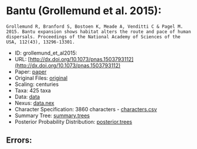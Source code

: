 # Bantu (Grollemund et al. 2015):

```
Grollemund R, Branford S, Bostoen K, Meade A, Venditti C & Pagel M. 2015. Bantu expansion shows habitat alters the route and pace of human dispersals. Proceedings of the National Academy of Sciences of the USA, 112(43), 13296-13301.
```

* ID: grollemund_et_al2015:
* URL: [http://dx.doi.org/10.1073/pnas.1503793112](http://dx.doi.org/10.1073/pnas.1503793112)
* Paper: [paper](paper)
* Original Files: [original](original)
* Scaling: centuries
* Taxa: 425 taxa 
* Data: [data](data)
* Nexus: [data.nex](data.nex)
* Character Specification: 3860 characters - [characters.csv](characters.csv)
* Summary Tree: [summary.trees](summary.trees)
* Posterior Probability Distribution: [posterior.trees](posterior.trees)

## Errors:

